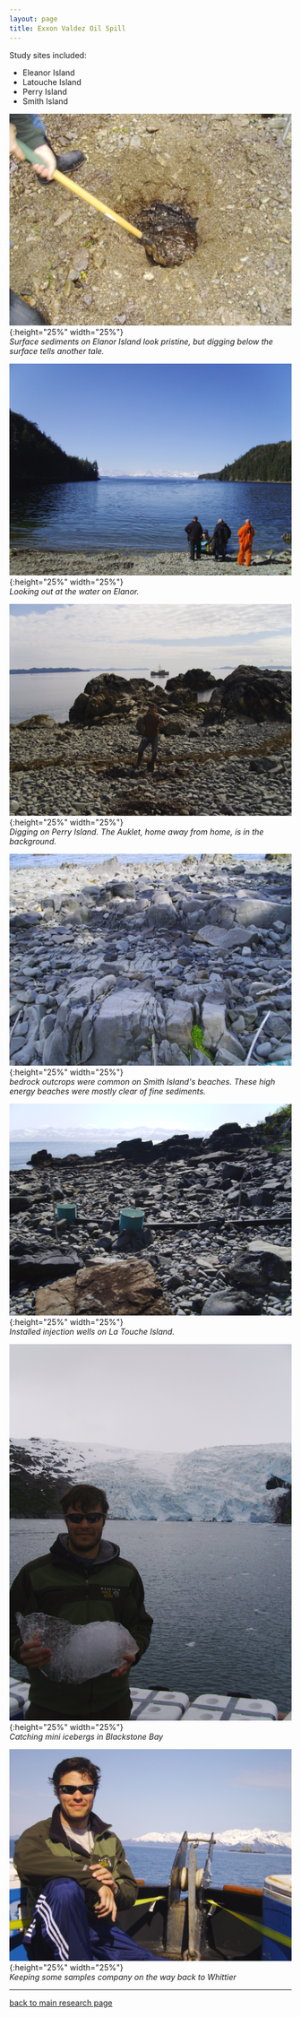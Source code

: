 ```yaml
---
layout: page
title: Exxon Valdez Oil Spill
---
```


Study sites included:  
* Eleanor Island  
* Latouche Island  
* Perry Island  
* Smith Island  

![oiled sediments](/assets/EVOS/PICT0586.JPG){:height="25%" width="25%"}  
*Surface sediments on Elanor Island look pristine, but digging below the surface tells another tale.*  

![view of the bay](/assets/EVOS/PICT0592.JPG){:height="25%" width="25%"}  
*Looking out at the water on Elanor.*  

![jake and auklet](/assets/EVOS/PICT0614.JPG){:height="25%" width="25%"}  
*Digging on Perry Island. The Auklet, home away from home, is in the background.*  

![smith bedrock](/assets/EVOS/PICT0796.JPG){:height="25%" width="25%"}  
*bedrock outcrops were common on Smith Island's beaches. These high energy beaches were mostly clear of fine sediments.*  

![la touche equip](/assets/EVOS/PICT1010.JPG){:height="25%" width="25%"}  
*Installed injection wells on La Touche Island.*  


![mini iceberg](/assets/EVOS/PICT1134.JPG){:height="25%" width="25%"}  
*Catching mini icebergs in Blackstone Bay*  

![at the bow](/assets/EVOS/PICT0878.JPG){:height="25%" width="25%"}  
*Keeping some samples company on the way back to Whittier*  

___  
[back to main research page](../1-research.md)  
